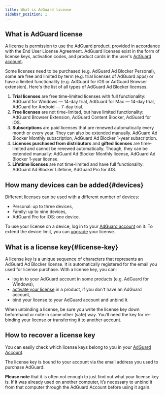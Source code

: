 ```yaml
---
title: What is AdGuard license
sidebar_position: 1
---
```


## What is AdGuard license

A license is permission to use the AdGuard product, provided in accordance with the End User License Agreement. AdGuard licenses exist in the form of license keys, activation codes, and product cards in the user's [AdGuard account](../../account/register).

Some licenses need to be purchased (e.g. AdGuard Ad Blocker Personal), some are free and limited by term (e.g. trial licenses of AdGuard apps) or have a limited functionality (e.g. AdGuard for iOS or AdGuard Browser extension). Here's the list of all types of AdGuard Ad Blocker licenses.

1. **Trial licenses** are free time-limited licenses with full functionality:
    AdGuard for Windows — 14-day trial,
    AdGuard for Mac — 14-day trial,
    AdGuard for Android — 7-day trial.
2. **Free licenses** are not time-limited, but have limited functionality:
    AdGuard Browser Extension,
    AdGuard Content Blocker,
    AdGuard for iOS.
3. **Subscriptions** are paid licenses that are renewed automatically every month or every year. They can also be extended manually.
    AdGuard Ad Blocker Monthly subscription,
    AdGuard Ad Blocker 1-year subscription.
4. **Licenses purchased from distributors** and **gifted licenses** are time-limited and cannot be renewed automatically. Though, they can be extended manually:
    AdGuard Ad Blocker Monthly license,
    AdGuard Ad Blocker 1-year license.
5. **Lifetime licenses** are not time-limited and have full functionality:
    AdGuard Ad Blocker Lifetime,
    AdGuard Pro for iOS.

## How many devices can be added{#devices}

Different licenses can be used with a different number of devices:
* Personal: up to three devices,
* Family: up to nine devices,
* AdGuard Pro for iOS: one device.

To use your license on a device, log in to your [AdGuard account](../../account/features) on it.
To extend the device limit, you can [upgrade](../activation#how-to-upgrade-a-license) your license.

## What is a license key{#license-key}

A license key is a unique sequence of characters that represents an AdGuard Ad Blocker license. It is automatically registered for the email you used for license purchase. With a license key, you can:
* log in to your AdGuard account in some products (e.g. AdGuard for Windows),
* [activate your license](../activation) in a product, if you don't have an AdGuard account,
* bind your license to your AdGuard account and unbind it.

When unbinding a license, be sure you write the license key down beforehand or note in some other (safe) way. You'll need the key for re-binding your license or transferring it to another account.

## How to recover a license key

You can easily check which license keys belong to you in your [AdGuard Account](../../account/register).

The license key is bound to your account via the email address you used to purchase AdGuard.

**Please note** that it is often not enough to just find out what your license key is. If it was already used on another computer, it’s necessary to unbind it from that computer through the AdGuard Account before using it again.
